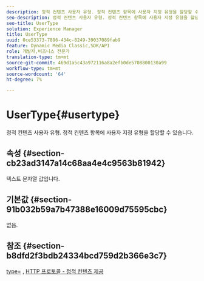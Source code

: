 ```yaml
---
description: 정적 컨텐츠 사용자 유형. 정적 컨텐츠 항목에 사용자 지정 유형을 할당할 수 있습니다.
seo-description: 정적 컨텐츠 사용자 유형. 정적 컨텐츠 항목에 사용자 지정 유형을 할당할 수 있습니다.
seo-title: UserType
solution: Experience Manager
title: UserType
uuid: 0ce53373-7896-434c-8249-39037089fab9
feature: Dynamic Media Classic,SDK/API
role: 개발자,비즈니스 전문가
translation-type: tm+mt
source-git-commit: 469d1a5c43a972116a8a2efb0de5708800130a99
workflow-type: tm+mt
source-wordcount: '64'
ht-degree: 7%

---
```



# UserType{#usertype}

정적 컨텐츠 사용자 유형. 정적 컨텐츠 항목에 사용자 지정 유형을 할당할 수 있습니다.

## 속성 {#section-cb23ad3147a14c68aa4e4c9563b81942}

텍스트 문자열 값입니다.

## 기본값 {#section-91b032b59a7b47388e16009d75595cbc}

없음.

## 참조 {#section-b8dfd2f3bdb24334bcd759d2b366e3c7}

[type=](/help/aem-is-ir-api/is-api/http-ref/image-serving-api-ref/c-http-protocol-reference/c-command-reference/r-type.md) ,  [HTTP 프로토콜 - 정적 컨텐츠 제공](/help/aem-is-ir-api/is-api/http-ref/image-serving-api-ref/c-http-protocol-reference/c-syntax-and-features/r-serving-static-non-image-content.md)
